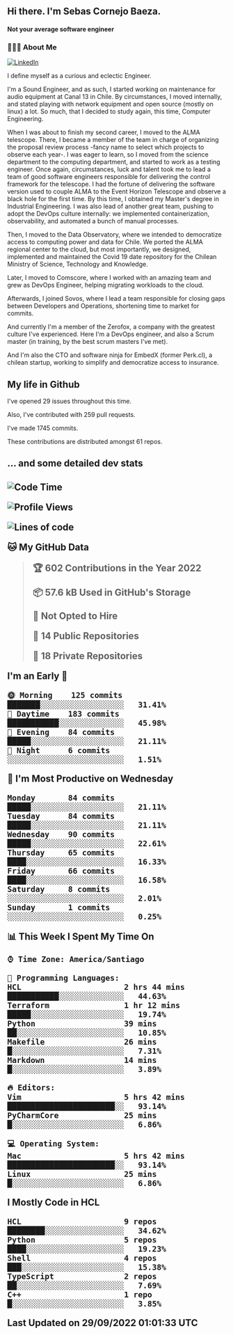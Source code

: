 <h2> Hi there.  I'm Sebas Cornejo Baeza.</h2>
<h4> Not your average software engineer</h4>
<h3> 👨🏻‍💻 About Me </h3>
<a href="http://linkedin.com/in/sebastian-cornejo-baeza/"><img alt="LinkedIn" src="https://img.shields.io/badge/Sebas%20Cornejo%20-informational?style=appveyor&logo=linkedin"></a>


I define myself as a curious and eclectic Engineer.

I'm a Sound Engineer, and as such, I started working on maintenance for audio equipment at Canal 13 in Chile.
By circumstances, I moved internally, and stated playing with network equipment and open source (mostly on linux) 
a lot. So much, that I decided to study again, this time, Computer Engineering.

When I was about to finish my second career, I moved to the ALMA telescope. There, I became a member of the team
in charge of organizing the proposal review process -fancy name to select which projects to observe each year-. 
I was eager to learn, so I moved from the science department to the computing department, and started to work as 
a testing engineer. Once again, circumstances, luck and talent took me to lead a team of good software engineers 
responsible for delivering the control framework for the telescope. I had the fortune of delivering the software
version used to couple ALMA to the Event Horizon Telescope and observe a black hole for the first time.
By this time, I obtained my Master's degree in Industrial Engineering.
I was also lead of another great team, pushing to adopt the DevOps culture internally: we implemented containerization, observability, and automated a bunch of manual processes.

Then, I moved to the Data Observatory, where we intended to democratize access to computing power
and data for Chile. We ported the ALMA regional center to the cloud, but most importantly, we designed, implemented
and maintained the Covid 19 date repository for the Chilean Ministry of Science, Technology and Knowledge.

Later, I moved to Comscore, where I worked with an amazing team and grew as DevOps Engineer, helping migrating workloads to the cloud.

Afterwards, I joined Sovos, where I lead a team responsible for closing gaps between Developers and Operations, shortening time to market for commits.

And currently I'm a member of the Zerofox, a company with the greatest culture I've experienced. Here I'm a DevOps
engineer, and also a Scrum master (in training, by the best scrum masters I've met).
 
And I'm also the CTO and software ninja for EmbedX (former Perk.cl), a chilean startup, working to simplify and democratize access to insurance.

<h2> My life in Github </h2>

I've opened 29 issues throughout this time.

Also, I've contributed with 259 pull requests.

I've made 1745 commits.

These contributions are distributed amongst 61 repos.

<h2>... and some detailed dev stats<h2>

<!--START_SECTION:waka-->
![Code Time](http://img.shields.io/badge/Code%20Time-145%20hrs%2049%20mins-blue)

![Profile Views](http://img.shields.io/badge/Profile%20Views-0-blue)

![Lines of code](https://img.shields.io/badge/From%20Hello%20World%20I%27ve%20Written-542%20Thousand%20lines%20of%20code-blue)

**🐱 My GitHub Data** 

> 🏆 602 Contributions in the Year 2022
 > 
> 📦 57.6 kB Used in GitHub's Storage 
 > 
> 🚫 Not Opted to Hire
 > 
> 📜 14 Public Repositories 
 > 
> 🔑 18 Private Repositories  
 > 
**I'm an Early 🐤** 

```text
🌞 Morning    125 commits    ███████░░░░░░░░░░░░░░░░░░   31.41% 
🌆 Daytime    183 commits    ███████████░░░░░░░░░░░░░░   45.98% 
🌃 Evening    84 commits     █████░░░░░░░░░░░░░░░░░░░░   21.11% 
🌙 Night      6 commits      ░░░░░░░░░░░░░░░░░░░░░░░░░   1.51%

```
📅 **I'm Most Productive on Wednesday** 

```text
Monday       84 commits     █████░░░░░░░░░░░░░░░░░░░░   21.11% 
Tuesday      84 commits     █████░░░░░░░░░░░░░░░░░░░░   21.11% 
Wednesday    90 commits     █████░░░░░░░░░░░░░░░░░░░░   22.61% 
Thursday     65 commits     ████░░░░░░░░░░░░░░░░░░░░░   16.33% 
Friday       66 commits     ████░░░░░░░░░░░░░░░░░░░░░   16.58% 
Saturday     8 commits      ░░░░░░░░░░░░░░░░░░░░░░░░░   2.01% 
Sunday       1 commits      ░░░░░░░░░░░░░░░░░░░░░░░░░   0.25%

```


📊 **This Week I Spent My Time On** 

```text
⌚︎ Time Zone: America/Santiago

💬 Programming Languages: 
HCL                      2 hrs 44 mins       ███████████░░░░░░░░░░░░░░   44.63% 
Terraform                1 hr 12 mins        █████░░░░░░░░░░░░░░░░░░░░   19.74% 
Python                   39 mins             ██░░░░░░░░░░░░░░░░░░░░░░░   10.85% 
Makefile                 26 mins             █░░░░░░░░░░░░░░░░░░░░░░░░   7.31% 
Markdown                 14 mins             █░░░░░░░░░░░░░░░░░░░░░░░░   3.89%

🔥 Editors: 
Vim                      5 hrs 42 mins       ███████████████████████░░   93.14% 
PyCharmCore              25 mins             █░░░░░░░░░░░░░░░░░░░░░░░░   6.86%

💻 Operating System: 
Mac                      5 hrs 42 mins       ███████████████████████░░   93.14% 
Linux                    25 mins             █░░░░░░░░░░░░░░░░░░░░░░░░   6.86%

```

**I Mostly Code in HCL** 

```text
HCL                      9 repos             ████████░░░░░░░░░░░░░░░░░   34.62% 
Python                   5 repos             ████░░░░░░░░░░░░░░░░░░░░░   19.23% 
Shell                    4 repos             ███░░░░░░░░░░░░░░░░░░░░░░   15.38% 
TypeScript               2 repos             ██░░░░░░░░░░░░░░░░░░░░░░░   7.69% 
C++                      1 repo              █░░░░░░░░░░░░░░░░░░░░░░░░   3.85%

```



 Last Updated on 29/09/2022 01:01:33 UTC
<!--END_SECTION:waka-->
